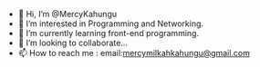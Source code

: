 - 👋 Hi, I’m @MercyKahungu
- 👀 I’m interested in Programming and Networking.
- 🌱 I’m currently learning front-end programming.
- 💞️ I’m looking to collaborate...
- 📫 How to reach me : email:mercymilkahkahungu@gmail.com

<!---
MercyKahungu/MercyKahungu is a ✨ special ✨ repository because its `README.md` (this file) appears on your GitHub profile.
You can click the Preview link to take a look at your changes.
--->
